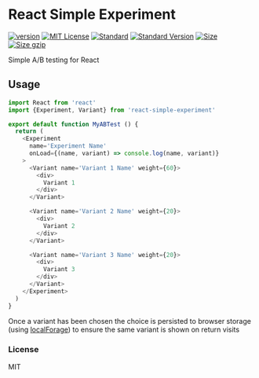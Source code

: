 # React Simple Experiment

[![version][version]](http://npm.im/react-simple-experiment)
[![MIT License][MIT License]](http://opensource.org/licenses/MIT)
[![Standard][Standard]](http://standardjs.com)
[![Standard Version][Standard Version]](https://github.com/conventional-changelog/standard-version)
[![Size][Size]](https://unpkg.com/react-simple-experiment)
[![Size gzip][Size gzip]](https://unpkg.com/react-simple-experiment)

Simple A/B testing for React

## Usage

```js
import React from 'react'
import {Experiment, Variant} from 'react-simple-experiment'

export default function MyABTest () {
  return (
    <Experiment
      name='Experiment Name'
      onLoad={(name, variant) => console.log(name, variant)}
    >
      <Variant name='Variant 1 Name' weight={60}>
        <div>
          Variant 1
        </div>
      </Variant>

      <Variant name='Variant 2 Name' weight={20}>
        <div>
          Variant 2
        </div>
      </Variant>

      <Variant name='Variant 3 Name' weight={20}>
        <div>
          Variant 3
        </div>
      </Variant>
    </Experiment>
  )
}
```

Once a variant has been chosen the choice is persisted to browser storage (using [localForage]) to ensure the same variant is shown on return visits

### License

MIT

[version]: https://img.shields.io/npm/v/react-simple-experiment.svg
[MIT License]: https://img.shields.io/npm/l/react-simple-experiment.svg
[Standard]: https://img.shields.io/badge/code%20style-standard-brightgreen.svg
[Standard Version]: https://img.shields.io/badge/release-standard%20version-brightgreen.svg
[Size]: https://badges.herokuapp.com/size/npm/react-simple-experiment
[Size gzip]: https://badges.herokuapp.com/size/npm/react-simple-experiment?gzip=true
[localForage]: https://github.com/localForage/localForage
